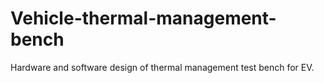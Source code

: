 # Vehicle-thermal-management-bench
Hardware and software design of thermal management test bench for EV.
